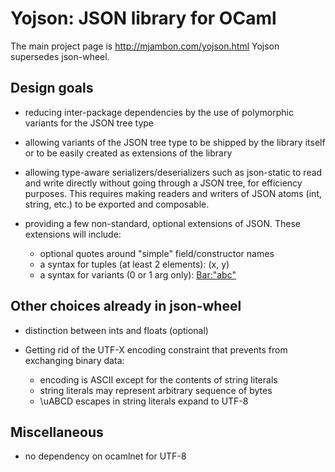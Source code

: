 Yojson: JSON library for OCaml
==============================

The main project page is http://mjambon.com/yojson.html
Yojson supersedes json-wheel.

Design goals
------------

* reducing inter-package dependencies by the use of polymorphic
  variants for the JSON tree type

* allowing variants of the JSON tree type to be shipped by the library
  itself or to be easily created as extensions of the library

* allowing type-aware serializers/deserializers such as json-static
  to read and write directly without going through a JSON tree,
  for efficiency purposes.
  This requires making readers and writers of JSON atoms (int, string,
  etc.) to be exported and composable.

* providing a few non-standard, optional extensions of JSON.
  These extensions will include:
  * optional quotes around "simple" field/constructor names
  * a syntax for tuples (at least 2 elements): (x, y)
  * a syntax for variants (0 or 1 arg only): <Foo> <Bar:"abc">


Other choices already in json-wheel
-----------------------------------

* distinction between ints and floats (optional)

* Getting rid of the UTF-X encoding constraint that prevents from
  exchanging binary data:
  * encoding is ASCII except for the contents of string literals
  * string literals may represent arbitrary sequence of bytes
  * \uABCD escapes in string literals expand to UTF-8


Miscellaneous
-------------

* no dependency on ocamlnet for UTF-8
